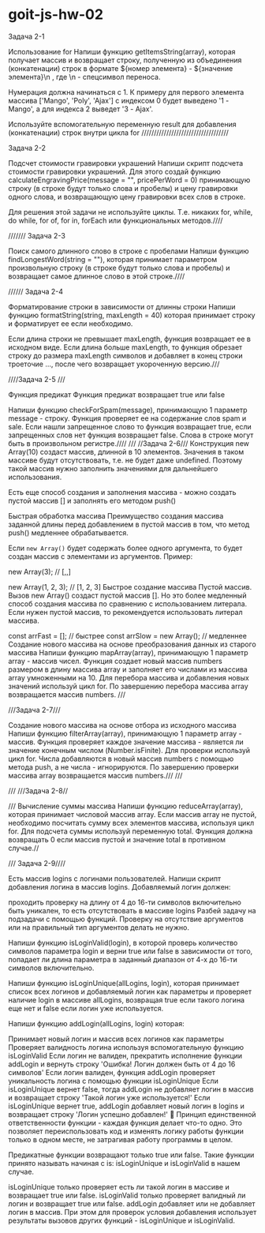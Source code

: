 # goit-js-hw-02

Задача 2-1

Использование for Напиши функцию getItemsString(array), которая получает массив
и возвращает строку, полученную из объединения (конкатенации) строк в формате
${номер элемента} - ${значение элемента}\n , где \n - спецсимвол переноса.

Нумерация должна начинаться с 1. К примеру для первого элемента массива
['Mango', 'Poly', 'Ajax'] с индексом 0 будет выведено '1 - Mango', а для индекса
2 выведет '3 - Ajax'.

Используйте вспомогательную переменную result для добавления (конкатенации)
строк внутри цикла for ///////////////////////////////////

Задача 2-2

Подсчет стоимости гравировки украшений Напиши скрипт подсчета стоимости
гравировки украшений. Для этого создай функцию calculateEngravingPrice(message =
"", pricePerWord = 0) принимающую строку (в строке будут только слова и пробелы)
и цену гравировки одного слова, и возвращающую цену гравировки всех слов в
строке.

Для решения этой задачи не используйте циклы. Т.е. никаких for, while, do while,
for of, for in, forEach или функциональных методов.////

/////// Задача 2-3

Поиск самого длинного слово в строке с пробелами Напиши функцию
findLongestWord(string = ""), которая принимает параметром произвольную строку
(в строке будут только слова и пробелы) и возвращает самое длинное слово в этой
строке.////

////// Задача 2-4

Форматирование строки в зависимости от длинны строки Напиши функцию
formatString(string, maxLength = 40) которая принимает строку и форматирует ее
если необходимо.

Если длина строки не превышает maxLength, функция возвращает ее в исходном виде.
Если длина больше maxLength, то функция обрезает строку до размера maxLength
символов и добавляет в конец строки троеточие ..., после чего возвращает
укороченную версию.///

////Задача 2-5 ///

Функция предикат Функция предикат возвращает true или false

Напиши функцию checkForSpam(message), принимающую 1 параметр message - строку.
Функция проверяет ее на содержание слов spam и sale. Если нашли запрещенное
слово то функция возвращает true, если запрещенных слов нет функция возвращает
false. Слова в строке могут быть в произвольном регистре.//// /// //Задача
2-6/// Конструкция new Array(10) создаст массив, длинной в 10 элементов.
Значения в таком массиве будут отсутствовать, т.е. не будет даже undefined.
Поэтому такой массив нужно заполнить значениями для дальнейшего использования.

Есть еще способ создания и заполнения массива - можно создать пустой массив [] и
заполнять его методом push()

Быстрая обработка массива Преимущество создания массива заданной длины перед
добавлением в пустой массив в том, что метод push() медленнее обрабатывается.

Если `new Array()` будет содержать более одного аргумента, то будет создан
массив с элементами из аргументов. Пример:

new Array(3); // [,,]

new Array(1, 2, 3); // [1, 2, 3] Быстрое создание массива Пустой массив. Вызов
new Array() создаст пустой массив []. Но это более медленный способ создания
массива по сравнению с использованием литерала. Если нужен пустой массив, то
рекомендуется использовать литерал массива.

const arrFast = []; // быстрее const arrSlow = new Array(); // медленнее
Создание нового массива на основе преобразования данных из старого массива
Напиши функцию mapArray(array), принимающую 1 параметр array - массив чисел.
Функция создает новый массив numbers размером в длину массива array и заполняет
его числами из массива array умноженными на 10. Для перебора массива и
добавления новых значений используй цикл for. По завершению перебора массива
array возвращается массив numbers. ///

///Задача 2-7///

Создание нового массива на основе отбора из исходного массива Напиши функцию
filterArray(array), принимающую 1 параметр array - массив. Функция проверяет
каждое значение массива - является ли значение конечным числом
(Number.isFinite). Для проверки используй цикл for. Числа добавляются в новый
массив numbers с помощью метода push, а не числа - игнорируются. По завершению
проверки массива array возвращается массив numbers./// ///

/// ///Задача 2-8//

/// Вычисление суммы массива Напиши функцию reduceArray(array), которая
принимает числовой массив array. Если массив array не пустой, необходимо
посчитать сумму всех элементов массива, используя цикл for. Для подсчета суммы
используй переменную total. Функция должна возвращать 0 если массив пустой и
значение total в противном случае.//

/// Задача 2-9////

Есть массив logins с логинами пользователей. Напиши скрипт добавления логина в
массив logins. Добавляемый логин должен:

проходить проверку на длину от 4 до 16-ти символов включительно быть уникален,
то есть отсутствовать в массиве logins Разбей задачу на подзадачи с помощью
функций. Проверку на отсутствие аргументов или на правильный тип аргументов
делать не нужно.

Напиши функцию isLoginValid(login), в которой проверь количество символов
параметра login и верни true или false в зависимости от того, попадает ли длина
параметра в заданный диапазон от 4-х до 16-ти символов включительно.

Напиши функцию isLoginUnique(allLogins, login), которая принимает список всех
логинов и добавляемый логин как параметры и проверяет наличие login в массиве
allLogins, возвращая true если такого логина еще нет и false если логин уже
используется.

Напиши функцию addLogin(allLogins, login) которая:

Принимает новый логин и массив всех логинов как параметры Проверяет валидность
логина используя вспомогательную функцию isLoginValid Если логин не валиден,
прекратить исполнение функции addLogin и вернуть строку 'Ошибка! Логин должен
быть от 4 до 16 символов' Если логин валиден, функция addLogin проверяет
уникальность логина с помощью функции isLoginUnique Если isLoginUnique вернет
false, тогда addLogin не добавляет логин в массив и возвращает строку 'Такой
логин уже используется!' Если isLoginUnique вернет true, addLogin добавляет
новый логин в logins и возвращает строку 'Логин успешно добавлен!' 🔔 Принцип
единственной ответственности функции - каждая функция делает что-то одно. Это
позволяет переиспользовать код и изменять логику работы функции только в одном
месте, не затрагивая работу программы в целом.

Предикатные функции возвращают только true или false. Такие функции принято
называть начиная с is: isLoginUnique и isLoginValid в нашем случае.

isLoginUnique только проверяет есть ли такой логин в массиве и возвращает true
или false. isLoginValid только проверяет валидный ли логин и возвращает true или
false. addLogin добавляет или не добавляет логин в массив. При этом для проверок
условия добавления использует результаты вызовов других функций - isLoginUnique
и isLoginValid.
